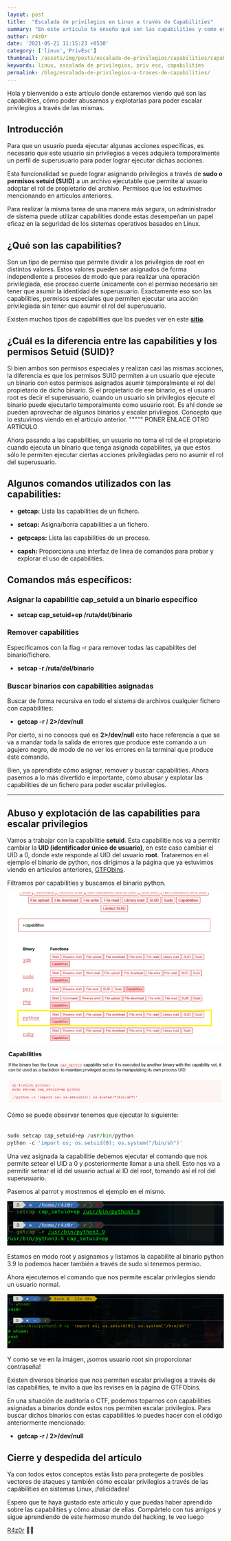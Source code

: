 ```yaml
---                                                                                                                                             
layout: post
title:  "Escalada de privilegios en Linux a través de Capabilities"                                                                                        
summary: "En este artículo te enseño qué son las capabilities y como escalar privilegios a través de las mismas."
author: r4z0r                                                                                                                                   
date: '2021-05-21 11:15:23 +0530'                                                                                                               
category: ['linux','PrivEsc']                                                                                  
thumbnail: /assets/img/posts/escalada-de-privilegios/capabilities/capabilities.jpg
keywords: linux, escalada de privilegios, priv esc, capabilities                                               
permalink: /blog/escalada-de-privilegios-a-traves-de-capabilities/                                                                                         
---
```



Hola y bienvenido a este artículo donde estaremos viendo qué son las capabilities, cómo poder abusarnos y explotarlas para poder escalar privilegios a través de las mismas.

## Introducción

Para que un usuario pueda ejecutar algunas acciones específicas, es necesario que este usuario sin privilegios a veces adquiera temporalmente un perfil de superusuario para poder lograr ejecutar dichas acciones.

Esta funcionalidad se puede lograr asignando privilegios a través de **sudo o permisos setuid (SUID)** a un archivo ejecutable que permite al usuario adoptar el rol de propietario del archivo. Permisos que los estuvimos mencionando en artículos anteriores.

Para realizar la misma tarea de una manera más segura, un administrador de sistema puede utilizar capabilities donde estas desempeñan un papel eficaz en la seguridad de los sistemas operativos basados ​​en Linux.
	
## ¿Qué son las capabilities?

Son un tipo de permiso que permite dividir a los privilegios de root en distintos valores. Estos valores pueden ser asignados de forma independiente a procesos de modo que para realizar una operación privilegiada, ese proceso cuente únicamente con el permiso necesario sin tener que asumir la identidad de superusuario. Exactamente eso son las capabilities, permisos especiales que permiten ejecutar una acción privilegiada sin tener que asumir el rol del superusuario.

Existen muchos tipos de capabilities que los puedes ver en este **[sitio](https://wiki.gentoo.org/wiki/Hardened/Overview_of_POSIX_capabilities)**.

## ¿Cuál es la diferencia entre las capabilities y los permisos Setuid (SUID)?

Si bien ambos son permisos especiales y realizan casi las mismas acciones, la diferencia es que los permisos SUID permiten a un usuario que ejecute un binario con estos permisos asignados asumir temporalmente el rol del propietario de dicho binario. Si el propietario de ese binario, es el usuario root es decir el superusuario, cuando un usuario sin privilegios ejecute el binario puede ejecutarlo temporalmente como usuario root. Es ahí donde se pueden aprovechar de algunos binarios y escalar privilegios. Concepto que lo estuvimos viendo en el artículo anterior. """"" PONER ENLACE OTRO ARTÍCULO

Ahora pasando a las capabilities, un usuario no toma el rol de el propietario cuando ejecuta un binario que tenga asignada capabilites, ya que estos sólo le permiten ejecutar ciertas acciones privilegiadas pero no asumir el rol del superusuario.

## Algunos comandos utilizados con las capabilities:

- **getcap:** Lista las capabilities de un fichero.

- **setcap:** Asigna/borra capabilities a un fichero.

- **getpcaps:** Lista las capabilities de un proceso.

- **capsh:** Proporciona una interfaz de línea de comandos para probar y explorar el uso de capabilities.

## Comandos más específicos:

### Asignar la capabilitie cap_setuid a un binario específico

- **setcap cap_setuid+ep /ruta/del/binario**

### Remover capabilities

Especificamos con la flag -r para remover todas las capabilites del binario/fichero.

- **setcap -r /ruta/del/binario** 

### Buscar binarios con capabilities asignadas

Buscar de forma recursiva en todo el sistema de archivos cualquier fichero con capabilities:

- **getcap -r / 2>/dev/null**

Por cierto, si no conoces qué es **2>/dev/null** esto hace referencia a que se va a mandar toda la salida de errores que produce este comando a un agujero negro, de modo de no ver los errores en la terminal que produce éste comando.

Bien, ya aprendiste cómo asignar, remover y buscar capabilities. Ahora pasemos a lo más divertido e importante, cómo abusar y explotar las capabilities de un fichero para poder escalar privilegios.

---

## Abuso y explotación de las capabilities para escalar privilegios

Vamos a trabajar con la capabilitie **setuid**. Esta capabilitie nos va a permitir cambiar la **UID (identificador único de usuario)**, en este caso cambiar el UID a 0, donde este responde al UID del usuario **root**. Trataremos en el ejemplo el binario de python, nos dirigimos a la página que ya estuvimos viendo en artículos anteriores, [GTFObins](https://gtfobins.github.io/).

Filtramos por capabilities y buscamos el binario python.

![capabilities-gtfobins](/assets/img/posts/escalada-de-privilegios/capabilities/1.png "gtfobins")

![cap-setuid](/assets/img/posts/escalada-de-privilegios/capabilities/2.png "cap setuid")

Cómo se puede observar tenemos que ejecutar lo siguiente:

```python

sudo setcap cap_setuid+ep /usr/bin/python
python -c 'import os; os.setuid(0); os.system("/bin/sh")'

```

Una vez asignada la capabilitie debemos ejecutar el comando que nos permite setear el UID a 0 y posteriormente llamar a una shell. Esto nos va a permitir setear el id del usuario actual al ID del root, tomando así el rol del superusuario.

Pasemos al parrot y mostremos el ejemplo en el mismo.

![set-get](/assets/img/posts/escalada-de-privilegios/capabilities/3.png "python")

Estamos en modo root y asignamos y listamos la capabilite al binario python 3.9 lo podemos hacer también a través de sudo si tenemos permiso.

Ahora ejecutemos el comando que nos permite escalar privilegios siendo un usuario normal.

![root](/assets/img/posts/escalada-de-privilegios/capabilities/4.png "root")

Y como se ve en la imágen, ¡somos usuario root sin proporcionar contraseña!

Existen diversos binarios que nos permiten escalar privilegios a través de las capabilities, te invito a que las revises en la página de GTFObins.

En una situación de auditoría o CTF, podemos toparnos con capabilities asignadas a binarios donde estos nos permiten escalar privilegios. Para buscar dichos binarios con estas capabilities lo puedes hacer con el código anteriormente mencionado:

- **getcap -r / 2>/dev/null**

## Cierre y despedida del artículo

Ya con todos estos conceptos estás listo para protegerte de posibles vectores de ataques y también cómo escalar privilegios a través de las capábilities en sistemas Linux, ¡felicidades!

Espero que te haya gustado este artículo y que puedas haber aprendido sobre las capabilities y cómo abusar de ellas. Compártelo con tus amigos y sigue aprendiendo de este hermoso mundo del hacking, te veo luego

[R4z0r](https://juankaenel.github.io) 👨‍💻



